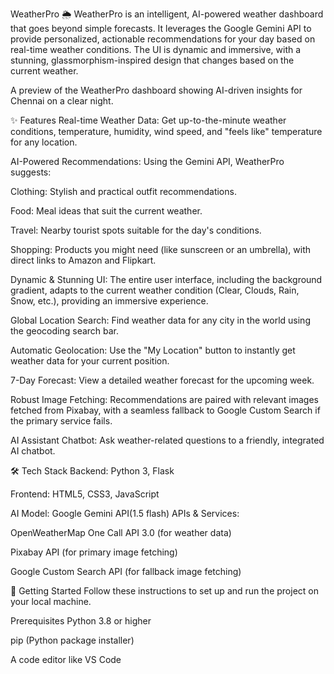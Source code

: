 WeatherPro 🌦️
WeatherPro is an intelligent, AI-powered weather dashboard that goes beyond simple forecasts. It leverages the Google Gemini API to provide personalized, actionable recommendations for your day based on real-time weather conditions. The UI is dynamic and immersive, with a stunning, glassmorphism-inspired design that changes based on the current weather.

A preview of the WeatherPro dashboard showing AI-driven insights for Chennai on a clear night.

✨ Features
Real-time Weather Data: Get up-to-the-minute weather conditions, temperature, humidity, wind speed, and "feels like" temperature for any location.

AI-Powered Recommendations: Using the Gemini API, WeatherPro suggests:

Clothing: Stylish and practical outfit recommendations.

Food: Meal ideas that suit the current weather.

Travel: Nearby tourist spots suitable for the day's conditions.

Shopping: Products you might need (like sunscreen or an umbrella), with direct links to Amazon and Flipkart.

Dynamic & Stunning UI: The entire user interface, including the background gradient, adapts to the current weather condition (Clear, Clouds, Rain, Snow, etc.), providing an immersive experience.

Global Location Search: Find weather data for any city in the world using the geocoding search bar.

Automatic Geolocation: Use the "My Location" button to instantly get weather data for your current position.

7-Day Forecast: View a detailed weather forecast for the upcoming week.

Robust Image Fetching: Recommendations are paired with relevant images fetched from Pixabay, with a seamless fallback to Google Custom Search if the primary service fails.

AI Assistant Chatbot: Ask weather-related questions to a friendly, integrated AI chatbot.

🛠️ Tech Stack
Backend: Python 3, Flask

Frontend: HTML5, CSS3, JavaScript

AI Model: Google Gemini API(1.5 flash)
APIs & Services:

OpenWeatherMap One Call API 3.0 (for weather data)

Pixabay API (for primary image fetching)

Google Custom Search API (for fallback image fetching)

🚀 Getting Started
Follow these instructions to set up and run the project on your local machine.

Prerequisites
Python 3.8 or higher

pip (Python package installer)

A code editor like VS Code